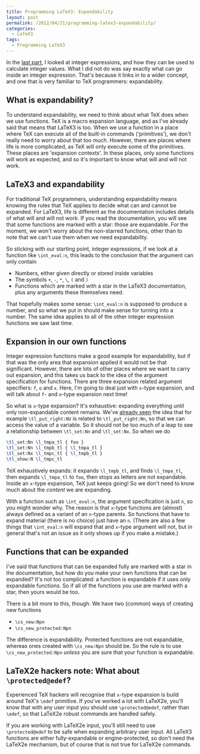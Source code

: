 ```yaml
---
title: Programming LaTeX3: Expandability
layout: post
permalink: /2012/04/21/programming-latex3-expandability/
categories:
  - LaTeX3
tags:
  - Programming LaTeX3
---
```

In the [last part](/2012/02/07/programming-latex3-integers-and-integer-expressions/), I looked at integer expressions, and how they can be used to calculate integer values. What I did not do was say exactly what can go inside an integer expression. That's because it links in to a wider concept, and one that is very familiar to TeX programmers: expandability.

## What is expandability?

To understand expandability, we need to think about what TeX does when we use functions. TeX is a macro expansion language, and as I've already said that means that LaTeX3 is too. When we use a function in a place where TeX can execute all of the built-in commands ('primitives'), we don't really need to worry about that too much. However, there are places where life is more complicated, as TeX will only execute some of the primitives. These places are 'expansion contexts'. In these places, only some functions will work as expected, and so it's important to know what will and will not work.

## LaTeX3 and expandability

For traditional TeX programmers, understanding expandability means knowing the rules that TeX applies to decide what can and cannot be expanded. For LaTeX3, life is different as the documentation includes details of what will and will not work. If you read the documentation, you will see that some functions are marked with a star: those are expandable. For the moment, we won't worry about the non-starred functions, other than to note that we can't use them when we need expandability.

So sticking with our starting point, integer expressions, if we look at a function like `\int_eval:n`, this leads to the conclusion that the argument can only contain

- Numbers, either given directly or stored inside variables
- The symbols `+`, `-`, `*`, `\`, `(` and `)`
- Functions which are marked with a star in the LaTeX3 documentation, plus any arguments these themselves need.

That hopefully makes some sense: `\int_eval:n` is supposed to produce a number, and so what we put in should make sense for turning into a number. The same idea applies to all of the other integer expression functions we saw last time.

## Expansion in our own functions

Integer expression functions make a good example for expandability, but if that was the only area that expansion applied it would not be that significant. However, there are lots of other places where we want to carry out expansion, and this takes us back to the idea of the argument specification for functions. There are three expansion related argument specifiers: `f`, `o` and `x`. Here, I'm going to deal just with `x`-type expansion, and will talk about `f`- and `o`-type expansion next time!

So what is `x`-type expansion? It's exhaustive: expanding everything until only non-expandable content remains. We've [already seen](/2012/01/22/programming-latex3-more-on-token-list-variables/) the idea that for example `\tl_put_right:NV` is related to `\tl_put_right:Nn`, so that we can access the value of a variable. So it should not be too much of a leap to see a relationship between `\tl_set:Nn` and `\tl_set:Nx`. So when we do

```latex
\tl_set:Nn \l_tmpa_tl { foo }
\tl_set:Nn \l_tmpb_tl { \l_tmpa_tl }
\tl_set:Nx \l_tmpc_tl { \l_tmpb_tl }
\tl_show:N \l_tmpc_tl
```

TeX exhaustively expands: it expands `\l_tmpb_tl`, and finds `\l_tmpa_tl`, then expands `\l_tmpa_tl` to `foo`, then stops as letters are not expandable. Inside an `x`-type expansion, TeX just keeps going! So we don't need to know much about the _content_ we are expanding.

With a function such as `\int_eval:n`, the argument specification is just `n`, so you might wonder why. The reason is that `x`-type functions are (almost) always defined as a variant of an `n`-type parents. So functions that have to expand material (there is no choice) just have an `n`. (There are also a few things that `\int_eval:n` will expand that and `x`-type argument will not, but in general that's not an issue as it only shows up if you make a mistake.)

## Functions that can be expanded

I've said that functions that can be expanded fully are marked with a star in the documentation, but how do you make your own functions that can be expanded? It's not too complicated: a function is expandable if it uses only expandable functions. So if all of the functions you use are marked with a star, then yours would be too.

There is a bit more to this, though. We have two (common) ways of creating new functions

- `\cs_new:Npn`
- `\cs_new_protected:Npn`

The difference is expandability. Protected functions are not expandable, whereas ones created with `\cs_new:Npn` should be. So the rule is to use `\cs_new_protected:Npn` _unless_ you are sure that your function is expandable.

## LaTeX2e hackers note: What about `\protected@edef`?

Experienced TeX hackers will recognise that `x`-type expansion is build around TeX's `\edef` primitive. If you've worked a lot with LaTeX2e, you'll know that with any user input you should use `\protected@edef`, rather than `\edef`, so that LaTeX2e robust commands are handled safely.

If you are working with LaTeX2e input, you'll still need to use `\protected@edef` to be safe when expanding arbitrary user input. All LaTeX3 functions are either fully-expandable or engine-protected, so don't need the LaTeX2e mechanism, but of course that is not true for LaTeX2e commands.
